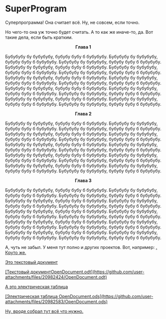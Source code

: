 # SuperProgram
Суперпрограмма! Она считает всё. Ну, не совсем, если точно.

Но чего-то она уж точно будет считать. А то как же иначе-то, да.
Вот такие дела, если быть кратким.

<center><b>Глава 1</b></center>
<p>Бубубубу бу бубубубу, бубубу бубу б бубубубу. Бубубубу бу бубубубу, бубубу бубу б бубубубу. Бубубубу бу бубубубу, бубубу бубу б бубубубу. Бубубубу бу бубубубу, бубубу бубу б бубубубу. Бубубубу бу бубубубу, бубубу бубу б бубубубу. Бубубубу бу бубубубу, бубубу бубу б бубубубу. Бубубубу бу бубубубу, бубубу бубу б бубубубу. Бубубубу бу бубубубу, бубубу бубу б бубубубу. Бубубубу бу бубубубу, бубубу бубу б бубубубу. Бубубубу бу бубубубу, бубубу бубу б бубубубу. Бубубубу бу бубубубу, бубубу бубу б бубубубу. Бубубубу бу бубубубу, бубубу бубу б бубубубу. Бубубубу бу бубубубу, бубубу бубу б бубубубу. Бубубубу бу бубубубу, бубубу бубу б бубубубу. Бубубубу бу бубубубу, бубубу бубу б бубубубу. </p>
<center><b>Глава 2</b></center>
<p>Бубубубу бу бубубубу, бубубу бубу б бубубубу. Бубубубу бу бубубубу, бубубу бубу б бубубубу. Бубубубу бу бубубубу, бубубу бубу б бубубубу. Бубубубу бу бубубубу, бубубу бубу б бубубубу. 
Бубубубу бу бубубубу, бубубу бубу б бубубубу. Бубубубу бу бубубубу, бубубу бубу б бубубубу. Бубубубу бу бубубубу, бубубу бубу б бубубубу. Бубубубу бу бубубубу, бубубу бубу б бубубубу. Бубубубу бу бубубубу, бубубу бубу б бубубубу. Бубубубу бу бубубубу, бубубу бубу б бубубубу. Бубубубу бу бубубубу, бубубу бубу б бубубубу. Бубубубу бу бубубубу, бубубу бубу б бубубубу. Бубубубу бу бубубубу, бубубу бубу б бубубубу. Бубубубу бу бубубубу, бубубу бубу б бубубубу. Бубубубу бу бубубубу, бубубу бубу б бубубубу. </p>
<center><b>Глава 3</b></center>
<p>Бубубубу бу бубубубу, бубубу бубу б бубубубу. Бубубубу бу бубубубу, бубубу бубу б бубубубу. Бубубубу бу бубубубу, бубубу бубу б бубубубу. Бубубубу бу бубубубу, бубубу бубу б бубубубу. 
Бубубубу бу бубубубу, бубубу бубу б бубубубу. Бубубубу бу бубубубу, бубубу бубу б бубубубу. Бубубубу бу бубубубу, бубубу бубу б бубубубу. Бубубубу бу бубубубу, бубубу бубу б бубубубу. Бубубубу бу бубубубу, бубубу бубу б бубубубу. Бубубубу бу бубубубу, бубубу бубу б бубубубу. Бубубубу бу бубубубу, бубубу бубу б бубубубу. Бубубубу бу бубубубу, бубубу бубу б бубубубу. Бубубубу бу бубубубу, бубубу бубу б бубубубу. Бубубубу бу бубубубу, бубубу бубу б бубубубу. Бубубубу бу бубубубу, бубубу бубу б бубубубу. </p>
<p>А, чуть не забыл. У меня тут полно и других проектов. Вот, например: <a href=https://github.com/VadimGoldfarb/IdeaGit</a>. Круто же.</p>
  <P>Это текстовый документ</P>
[Текстовый документOpenDocument.odt](https://github.com/user-attachments/files/20982424/OpenDocument.odt)
  <p>А это электрическая таблица</p>
[Электрическая таблица OpenDocument.ods](https://github.com/user-attachments/files/20982583/OpenDocument.ods)
<p>Ну, вроде собрал тут всё что нужно. </p>
